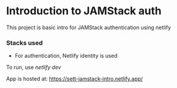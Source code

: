 
# Introduction to JAMStack auth

This project is basic intro for JAMStack authentication using netlify

### Stacks used

- For authentication, Netlify identity is used

To run, use <i>netlify dev</i>

App is hosted at: https://sett-jamstack-intro.netlify.app/ 